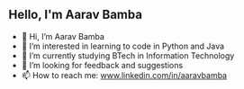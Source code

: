 ## Hello, I'm Aarav Bamba

- 👋 Hi, I’m Aarav Bamba
- 👀 I’m interested in learning to code in Python and Java
- 🌱 I’m currently studying BTech in Information Technology
- 💞️ I’m looking for feedback and suggestions
- 📫 How to reach me: www.linkedin.com/in/aaravbamba

<!---
aaravbmb/aaravbmb is a ✨ special ✨ repository because its `README.md` (this file) appears on your GitHub profile.
You can click the Preview link to take a look at your changes.
--->
